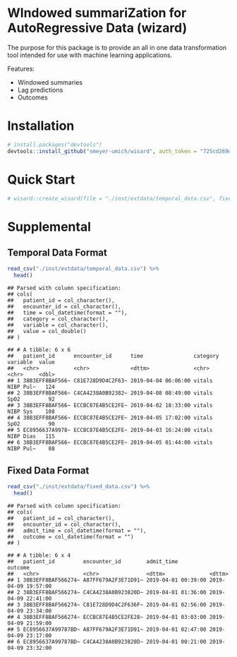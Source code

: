 WIndowed summariZation for AutoRegressive Data (wizard)
================

The purpose for this package is to provide an all in one data
transformation tool intended for use with machine learning applications.

Features:

  - Windowed summaries
  - Lag predictions
  - Outcomes

# Installation

``` r
# install.packages("devtools")
devtools::install_github("smeyer-umich/wisard", auth_token = "725cd269dcfd0b64fdeb5aa51a3e0a52193fdd3c")
```

# Quick Start

``` r
# wisard::create_wisard(file = "./inst/extdata/temporal_data.csv", fixed_data = "./inst/extdata/fixed_data.csv", window_size = 6, lookback = 48, lookahead = 0, feature_stat = list(labs = c("min", "max", "median", "mean", "IQR", "sd", "range")), outcome_var = "NIBP Sys", outcome_stat = list("mean", "min", "max"), lag = TRUE, impute = TRUE, write_file = "./inst/extdata/output.csv")
```

# Supplemental

## Temporal Data Format

``` r
read_csv("./inst/extdata/temporal_data.csv") %>% 
  head()
```

    ## Parsed with column specification:
    ## cols(
    ##   patient_id = col_character(),
    ##   encounter_id = col_character(),
    ##   time = col_datetime(format = ""),
    ##   category = col_character(),
    ##   variable = col_character(),
    ##   value = col_double()
    ## )

    ## # A tibble: 6 x 6
    ##   patient_id      encounter_id      time                category variable  value
    ##   <chr>           <chr>             <dttm>              <chr>    <chr>     <dbl>
    ## 1 38B3EFF8BAF566~ C81E728D9D4C2F63~ 2019-04-04 06:06:00 vitals   NIBP Pul~   124
    ## 2 38B3EFF8BAF566~ C4CA4238A0B92382~ 2019-04-08 08:49:00 vitals   SpO2         92
    ## 3 38B3EFF8BAF566~ ECCBC87E4B5CE2FE~ 2019-04-02 18:33:00 vitals   NIBP Sys    108
    ## 4 38B3EFF8BAF566~ ECCBC87E4B5CE2FE~ 2019-04-05 17:02:00 vitals   SpO2         90
    ## 5 EC8956637A9978~ ECCBC87E4B5CE2FE~ 2019-04-03 16:24:00 vitals   NIBP Dias   115
    ## 6 38B3EFF8BAF566~ ECCBC87E4B5CE2FE~ 2019-04-05 01:44:00 vitals   NIBP Pul~    88

## Fixed Data Format

``` r
read_csv("./inst/extdata/fixed_data.csv") %>% 
  head()
```

    ## Parsed with column specification:
    ## cols(
    ##   patient_id = col_character(),
    ##   encounter_id = col_character(),
    ##   admit_time = col_datetime(format = ""),
    ##   outcome = col_datetime(format = "")
    ## )

    ## # A tibble: 6 x 4
    ##   patient_id         encounter_id        admit_time          outcome            
    ##   <chr>              <chr>               <dttm>              <dttm>             
    ## 1 38B3EFF8BAF566274~ A87FF679A2F3E71D91~ 2019-04-01 00:39:00 2019-04-09 19:57:00
    ## 2 38B3EFF8BAF566274~ C4CA4238A0B923820D~ 2019-04-01 01:36:00 2019-04-09 22:41:00
    ## 3 38B3EFF8BAF566274~ C81E728D9D4C2F636F~ 2019-04-01 02:56:00 2019-04-09 23:34:00
    ## 4 38B3EFF8BAF566274~ ECCBC87E4B5CE2FE28~ 2019-04-01 03:03:00 2019-04-09 21:59:00
    ## 5 EC8956637A99787BD~ A87FF679A2F3E71D91~ 2019-04-01 02:47:00 2019-04-09 23:17:00
    ## 6 EC8956637A99787BD~ C4CA4238A0B923820D~ 2019-04-01 00:21:00 2019-04-09 23:32:00
